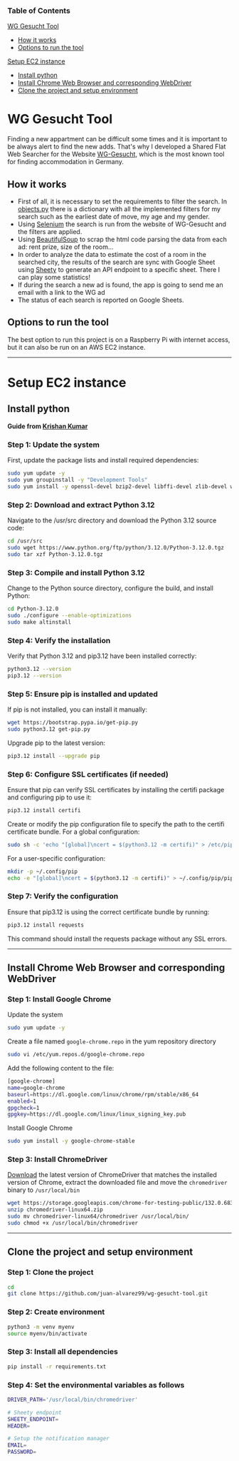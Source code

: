 ### Table of Contents  
[WG Gesucht Tool](#wg-gesucht-tool)
- [How it works](#how-it-works)
- [Options to run the tool](#options-to-run-the-tool)

[Setup EC2 instance](#setup-ec2-instance)
- [Install python](#install-python)
- [Install Chrome Web Browser and corresponding WebDriver](#install-chrome-web-browser-and-corresponding-webdriver)
- [Clone the project and setup environment](#clone-the-project-and-setup-environment)

# WG Gesucht Tool
Finding a new appartment can be difficult some times and it is important to be always alert to find the new adds. That's why I developed a Shared Flat Web Searcher for the Website [WG-Gesucht](https://www.wg-gesucht.de/en/), which is the most known tool for finding accommodation in Germany.

## How it works
- First of all, it is necessary to set the requirements to filter the search. In [objects.py](https://github.com/juan-alvarez99/wg-gesucht-tool/blob/main/modules/objects.py) there is a dictionary with all the implemented filters for my search such as the earliest date of move, my age and my gender. 
- Using [Selenium](https://selenium-python.readthedocs.io) the search is run from the website of WG-Gesucht and the filters are applied.
- Using [BeautifulSoup](https://www.crummy.com/software/BeautifulSoup/bs4/doc/) to scrap the html code parsing the data from each ad: rent prize, size of the room...
- In order to analyze the data to estimate the cost of a room in the searched city, the results of the search are sync with Google Sheet using [Sheety](https://sheety.co/docs) to generate an API endpoint to a specific sheet. There I can play some statistics!
- If during the search a new ad is found, the app is going to send me an email with a link to the WG ad
- The status of each search is reported on Google Sheets.

## Options to run the tool
The best option to run this project is on a Raspberry Pi with internet access, but it can also be run on an AWS EC2 instance.

***
# Setup EC2 instance
## Install python 

**Guide from [Krishan Kumar](https://www.linkedin.com/in/krishan2aws/)**

### Step 1: Update the system
First, update the package lists and install required dependencies:
```sh
sudo yum update -y
sudo yum groupinstall -y "Development Tools"
sudo yum install -y openssl-devel bzip2-devel libffi-devel zlib-devel wget make
```

### Step 2: Download and extract Python 3.12
Navigate to the /usr/src directory and download the Python 3.12 source code:

```sh
cd /usr/src
sudo wget https://www.python.org/ftp/python/3.12.0/Python-3.12.0.tgz
sudo tar xzf Python-3.12.0.tgz
```

### Step 3: Compile and install Python 3.12
Change to the Python source directory, configure the build, and install Python:

```sh
cd Python-3.12.0
sudo ./configure --enable-optimizations
sudo make altinstall
```

### Step 4: Verify the installation
Verify that Python 3.12 and pip3.12 have been installed correctly:

```sh
python3.12 --version
pip3.12 --version
```

### Step 5: Ensure pip is installed and updated
If pip is not installed, you can install it manually:

```sh
wget https://bootstrap.pypa.io/get-pip.py
sudo python3.12 get-pip.py
```

Upgrade pip to the latest version:

```sh
pip3.12 install --upgrade pip
```

### Step 6: Configure SSL certificates (if needed)
Ensure that pip can verify SSL certificates by installing the certifi package and configuring pip to use it:

```sh
pip3.12 install certifi
```

Create or modify the pip configuration file to specify the path to the certifi certificate bundle. For a global configuration:

```sh
sudo sh -c 'echo "[global]\ncert = $(python3.12 -m certifi)" > /etc/pip.conf'
```

For a user-specific configuration:

```sh
mkdir -p ~/.config/pip
echo -e "[global]\ncert = $(python3.12 -m certifi)" > ~/.config/pip/pip.conf
```

### Step 7: Verify the configuration
Ensure that pip3.12 is using the correct certificate bundle by running:

```sh
pip3.12 install requests
```
This command should install the requests package without any SSL errors.

***

## Install Chrome Web Browser and corresponding WebDriver

### Step 1: Install Google Chrome

Update the system 
```sh
sudo yum update -y
```

Create a file named `google-chrome.repo` in the yum repository directory
```sh
sudo vi /etc/yum.repos.d/google-chrome.repo
```

Add the following content to the file:
```sh
[google-chrome]
name=google-chrome
baseurl=https://dl.google.com/linux/chrome/rpm/stable/x86_64
enabled=1
gpgcheck=1
gpgkey=https://dl.google.com/linux/linux_signing_key.pub
```

Install Google Chrome
```sh
sudo yum install -y google-chrome-stable
```

### Step 3: Install ChromeDriver
[Download](https://googlechromelabs.github.io/chrome-for-testing/) the latest version of ChromeDriver that matches the installed version of Chrome, extract the downloaded file and move the `chromedriver` binary to `/usr/local/bin`
```sh
wget https://storage.googleapis.com/chrome-for-testing-public/132.0.6834.159/linux64/chromedriver-linux64.zip
unzip chromedriver-linux64.zip
sudo mv chromedriver-linux64/chromedriver /usr/local/bin/
sudo chmod +x /usr/local/bin/chromedriver
```

***

## Clone the project and setup environment
### Step 1: Clone the project

```sh
cd
git clone https://github.com/juan-alvarez99/wg-gesucht-tool.git
```

### Step 2: Create environment

```sh
python3 -m venv myenv
source myenv/bin/activate
```

### Step 3: Install all dependencies

```sh
pip install -r requirements.txt
```

### Step 4: Set the environmental variables as follows

```sh
DRIVER_PATH='/usr/local/bin/chromedriver'

# Sheety endpoint
SHEETY_ENDPOINT=
HEADER=

# Setup the notification manager 
EMAIL=
PASSWORD=
```

